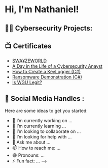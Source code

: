 <h1>Hi, I'm Nathaniel! <br/>
<h2>👨‍💻 Cybersecurity Projects:</h2>

<h2>📺 Certificates </h2>

- [SWA¥ZEWORLD](https://www.swayzeworld.com)
- [A Day in the Life of a Cybersecurity Anayst](https://www.youtube.com/watch?v=uHy3oM7NnoU)
- [How to Create a KeyLogger (C#)](https://www.youtube.com/watch?v=N-L9hklSlNk)
- [Ransomware Demonstration (C#)](https://www.youtube.com/watch?v=OfvdQeh79s0)
- [Is WGU Legit?](https://www.youtube.com/watch?v=E2MwRWxDBkA)

<h2> 🤳 Social Media Handles :</h2>

[youtube]: https://www.youtube.com/@swayzeworldtv
[instagram]: https://www.instagram.com/ZEEKMcFLY/
[twitter]: https://twitter.com/ZEEKMcFLY


Here are some ideas to get you started:

- 🔭 I’m currently working on ...
- 🌱 I’m currently learning ...
- 👯 I’m looking to collaborate on ...
- 🤔 I’m looking for help with ...
- 💬 Ask me about ...
- 📫 How to reach me: ...
- 😄 Pronouns: ...
- ⚡ Fun fact: ...
-->
